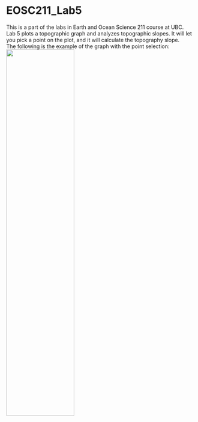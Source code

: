 # EOSC211_Lab5
This is a part of the labs in Earth and Ocean Science 211 course at UBC.<br>
Lab 5 plots a topographic graph and analyzes topographic slopes. It will let you pick a point on the plot, and it will calculate the topography slope.<br>
The following is the example of the graph with the point selection:<br>
<img src = "https://user-images.githubusercontent.com/43057046/106282351-d2b13a00-6283-11eb-9385-63198c687a10.jpg" width = "60%" height="50%"></img>
